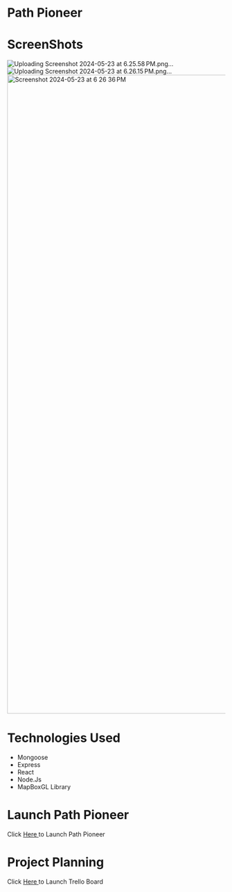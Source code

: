 # Path Pioneer

# ScreenShots

![Uploading Screenshot 2024-05-23 at 6.25.58 PM.png…]()
![Uploading Screenshot 2024-05-23 at 6.26.15 PM.png…]()
<img width="1470" alt="Screenshot 2024-05-23 at 6 26 36 PM" src="https://github.com/fahdm/pathpioneer/assets/8414726/25d9480f-cd01-49b2-9627-16a1d39e7f9a">


# Technologies Used

* Mongoose
* Express
* React
* Node.Js
* MapBoxGL Library


# Launch Path Pioneer

Click [ Here ](https://path-pioneer-d87bb5db5253.herokuapp.com) to Launch Path Pioneer

# Project Planning

Click [ Here ](https://trello.com/b/ONrP0ctP/project-4) to Launch Trello Board

